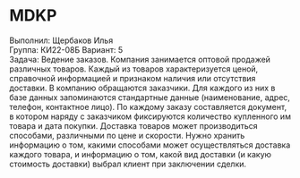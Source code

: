 # MDKP  
Выполнил: Щербаков Илья  
Группа: КИ22-08Б 
Вариант: 5  
Задача: Ведение заказов. Компания занимается оптовой продажей различных
товаров. Каждый из товаров характеризуется ценой, справочной информацией и
признаком наличия или отсутствия доставки. В компанию обращаются заказчики.
Для каждого из них в базе данных запоминаются стандартные данные
(наименование, адрес, телефон, контактное лицо). По каждому заказу
составляется документ, в котором наряду с заказчиком фиксируются количество
купленного им товара и дата покупки. Доставка товаров может производиться
способами, различными по цене и скорости. Нужно хранить информацию о том,
какими способами может осуществляться доставка каждого товара, и
информацию о том, какой вид доставки (и какую стоимость доставки) выбрал
клиент при заключении сделки.
